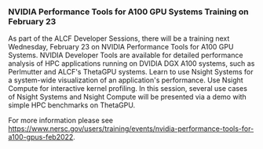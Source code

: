 ### NVIDIA Performance Tools for A100 GPU Systems Training on February 23

As part of the ALCF Developer Sessions, there will be a training next Wednesday,
February 23 on NVIDIA Performance Tools for A100 GPU Systems. NVIDIA Developer 
Tools are available for detailed performance analysis of HPC applications 
running on DVIDIA DGX A100 systems, such as Perlmutter and ALCF's ThetaGPU 
systems. Learn to use Nsight Systems for a system-wide visualization of an 
application's performance. Use Nsight Compute for interactive kernel profiling. 
In this session, several use cases of Nsight Systems and Nsight Compute will be
presented via a demo with simple HPC benchmarks on ThetaGPU.

For more information please see 
<https://www.nersc.gov/users/training/events/nvidia-performance-tools-for-a100-gpus-feb2022>.
